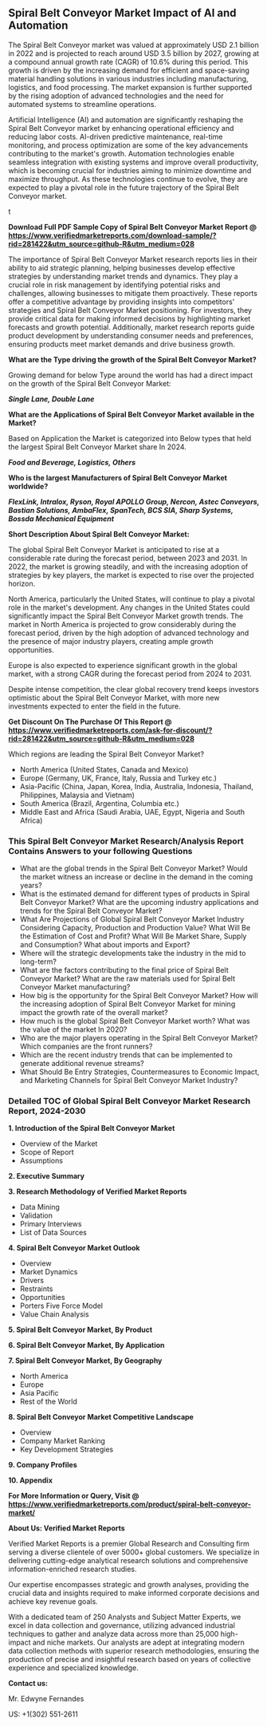 <h2>Spiral Belt Conveyor Market Impact of AI and Automation</h2><p>The Spiral Belt Conveyor market was valued at approximately USD 2.1 billion in 2022 and is projected to reach around USD 3.5 billion by 2027, growing at a compound annual growth rate (CAGR) of 10.6% during this period. This growth is driven by the increasing demand for efficient and space-saving material handling solutions in various industries including manufacturing, logistics, and food processing. The market expansion is further supported by the rising adoption of advanced technologies and the need for automated systems to streamline operations.</p><p>Artificial Intelligence (AI) and automation are significantly reshaping the Spiral Belt Conveyor market by enhancing operational efficiency and reducing labor costs. AI-driven predictive maintenance, real-time monitoring, and process optimization are some of the key advancements contributing to the market's growth. Automation technologies enable seamless integration with existing systems and improve overall productivity, which is becoming crucial for industries aiming to minimize downtime and maximize throughput. As these technologies continue to evolve, they are expected to play a pivotal role in the future trajectory of the Spiral Belt Conveyor market.</p>t</p><p id="" class=""><strong>Download Full PDF Sample Copy of Spiral Belt Conveyor Market Report @ <a href="https://www.verifiedmarketreports.com/download-sample/?rid=281422&utm_source=github-R&utm_medium=028" target="_blank">https://www.verifiedmarketreports.com/download-sample/?rid=281422&utm_source=github-R&utm_medium=028</a></strong></p><p>The importance of&nbsp;Spiral Belt Conveyor Market research reports lies in their ability to aid strategic planning, helping businesses develop effective strategies by understanding market trends and dynamics. They play a crucial role in risk management by identifying potential risks and challenges, allowing businesses to mitigate them proactively. These reports offer a competitive advantage by providing insights into competitors' strategies and Spiral Belt Conveyor Market positioning. For investors, they provide critical data for making informed decisions by highlighting market forecasts and growth potential. Additionally, market research reports guide product development by understanding consumer needs and preferences, ensuring products meet market demands and drive business growth.</p><p><strong>What are the&nbsp;Type driving the growth of the Spiral Belt Conveyor Market?</strong></p><p id="" class="">Growing demand for below Type around the world has had a direct impact on the growth of the Spiral Belt Conveyor Market:</p><em><strong>Single Lane, Double Lane</strong></em></p><strong>What are the&nbsp;Applications&nbsp;of Spiral Belt Conveyor Market available in the Market?</strong></p><p id="" class="">Based on Application the Market is categorized into Below types that held the largest Spiral Belt Conveyor Market share In 2024.</p><em><strong>Food and Beverage, Logistics, Others</strong></em></p><strong>Who is the largest Manufacturers of Spiral Belt Conveyor Market worldwide?</strong></p><p><em><strong>FlexLink, Intralox, Ryson, Royal APOLLO Group, Nercon, Astec Conveyors, Bastian Solutions, AmbaFlex, SpanTech, BCS SIA, Sharp Systems, Bossda Mechanical Equipment</strong></em></p><p id="" class=""><strong>Short Description About Spiral Belt Conveyor Market:</strong></p><p>The global Spiral Belt Conveyor Market is anticipated to rise at a considerable rate during the forecast period, between 2023 and 2031. In 2022, the market is growing steadily, and with the increasing adoption of strategies by key players, the market is expected to rise over the projected horizon.</p><p>North America, particularly the United States, will continue to play a pivotal role in the market's development. Any changes in the United States could significantly impact the Spiral Belt Conveyor Market growth trends. The market in North America is projected to grow considerably during the forecast period, driven by the high adoption of advanced technology and the presence of major industry players, creating ample growth opportunities.</p><p>Europe is also expected to experience significant growth in the global market, with a strong CAGR during the forecast period from 2024 to 2031.</p><p>Despite intense competition, the clear global recovery trend keeps investors optimistic about the Spiral Belt Conveyor Market, with more new investments expected to enter the field in the future.</p><p id="" class=""><strong>Get Discount On The Purchase Of This Report @ <a href="https://www.verifiedmarketreports.com/ask-for-discount/?rid=281422&utm_source=github-R&utm_medium=028" target="_blank">https://www.verifiedmarketreports.com/ask-for-discount/?rid=281422&utm_source=github-R&utm_medium=028</a></strong></p>Which regions are leading the Spiral Belt Conveyor Market?</p><ul><li>North America (United States, Canada and Mexico)</li><li>Europe (Germany, UK, France, Italy, Russia and Turkey etc.)</li><li>Asia-Pacific (China, Japan, Korea, India, Australia, Indonesia, Thailand, Philippines, Malaysia and Vietnam)</li><li>South America (Brazil, Argentina, Columbia etc.)</li><li>Middle East and Africa (Saudi Arabia, UAE, Egypt, Nigeria and South Africa)</li></ul><h3 id="" class="">This Spiral Belt Conveyor Market Research/Analysis Report Contains Answers to your following Questions</h3><ul><li>What are the global trends in the Spiral Belt Conveyor Market? Would the market witness an increase or decline in the demand in the coming years?</li><li>What is the estimated demand for different types of products in Spiral Belt Conveyor Market? What are the upcoming industry applications and trends for the Spiral Belt Conveyor Market?</li><li>What Are Projections of Global Spiral Belt Conveyor Market Industry Considering Capacity, Production and Production Value? What Will Be the Estimation of Cost and Profit? What Will Be Market Share, Supply and Consumption? What about imports and Export?</li><li>Where will the strategic developments take the industry in the mid to long-term?</li><li>What are the factors contributing to the final price of Spiral Belt Conveyor Market? What are the raw materials used for Spiral Belt Conveyor Market manufacturing?</li><li>How big is the opportunity for the Spiral Belt Conveyor Market? How will the increasing adoption of Spiral Belt Conveyor Market for mining impact the growth rate of the overall market?</li><li>How much is the global Spiral Belt Conveyor Market worth? What was the value of the market In 2020?</li><li>Who are the major players operating in the Spiral Belt Conveyor Market? Which companies are the front runners?</li><li>Which are the recent industry trends that can be implemented to generate additional revenue streams?</li><li>What Should Be Entry Strategies, Countermeasures to Economic Impact, and Marketing Channels for Spiral Belt Conveyor Market Industry?</li></ul><h3 id="" class="">Detailed TOC of Global Spiral Belt Conveyor Market Research Report, 2024-2030</h3><p id="" class=""><strong>1. Introduction of the Spiral Belt Conveyor Market</strong></p><ul><li>Overview of the Market</li><li>Scope of Report</li><li>Assumptions</li></ul><p id="" class=""><strong>2. Executive Summary</strong></p><p id="" class=""><strong>3. Research Methodology of Verified Market Reports</strong></p><ul><li>Data Mining</li><li>Validation</li><li>Primary Interviews</li><li>List of Data Sources</li></ul><p id="" class=""><strong>4. Spiral Belt Conveyor Market Outlook</strong></p><ul><li>Overview</li><li>Market Dynamics</li><li>Drivers</li><li>Restraints</li><li>Opportunities</li><li>Porters Five Force Model</li><li>Value Chain Analysis</li></ul><p id="" class=""><strong>5. Spiral Belt Conveyor Market, By Product</strong></p><p id="" class=""><strong>6. Spiral Belt Conveyor Market, By Application</strong></p><p id="" class=""><strong>7. Spiral Belt Conveyor Market, By Geography</strong></p><ul><li>North America</li><li>Europe</li><li>Asia Pacific</li><li>Rest of the World</li></ul><p id="" class=""><strong>8. Spiral Belt Conveyor Market Competitive Landscape</strong></p><ul><li>Overview</li><li>Company Market Ranking</li><li>Key Development Strategies</li></ul><p id="" class=""><strong>9. Company Profiles</strong></p><p id="" class=""><strong>10. Appendix</strong></p><p id="" class=""><strong>For More Information or Query, Visit @ <a href="https://www.verifiedmarketreports.com/product/spiral-belt-conveyor-market/" target="_blank">https://www.verifiedmarketreports.com/product/spiral-belt-conveyor-market/</a></strong></p><p id="" class=""><strong>About Us: Verified Market Reports</strong></p><p id="" class="">Verified Market Reports is a premier Global Research and Consulting firm serving a diverse clientele of over 5000+ global customers. We specialize in delivering cutting-edge analytical research solutions and comprehensive information-enriched research studies.</p><p id="" class="">Our expertise encompasses strategic and growth analyses, providing the crucial data and insights required to make informed corporate decisions and achieve key revenue goals.</p><p id="" class="">With a dedicated team of 250 Analysts and Subject Matter Experts, we excel in data collection and governance, utilizing advanced industrial techniques to gather and analyze data across more than 25,000 high-impact and niche markets. Our analysts are adept at integrating modern data collection methods with superior research methodologies, ensuring the production of precise and insightful research based on years of collective experience and specialized knowledge.</p><p id="" class=""><strong>Contact us:</strong></p><p id="" class="">Mr. Edwyne Fernandes</p><p id="" class="">US: +1(302) 551-2611</p>